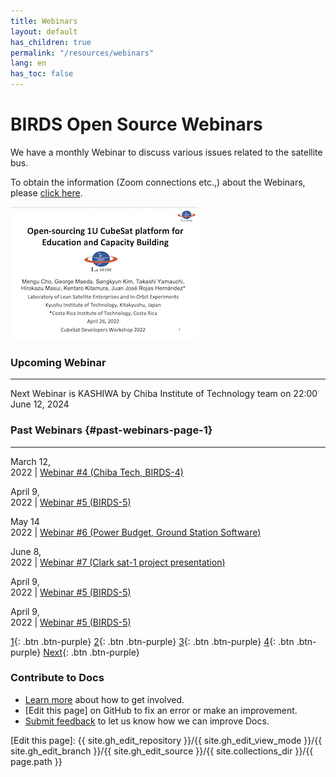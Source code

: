 ```yaml
---
title: Webinars
layout: default
has_children: true
permalink: "/resources/webinars"
lang: en
has_toc: false
---
```


# BIRDS Open Source Webinars

We have a monthly Webinar to discuss various issues related to the satellite bus. 

To obtain the information (Zoom connections etc.,) about the Webinars, please [click here].


[![Open-sourcing 1U CubeSat platform for Education and Capacity Building](/assets/images/cover-open-source-overview.png)](https://birds-project.com/open-source/pdf/2022_04_26_CubeSat_Workshop_BIRDS_BUS_OpenSource_cho.pdf "Open-sourcing 1U CubeSat platform for Education and Capacity Building")


### Upcoming Webinar
---

Next Webinar is KASHIWA by Chiba Institute of Technology team on 22:00 June 12, 2024


### Past Webinars {#past-webinars-page-1} 
---

March 12, <br/> 2022 | [Webinar #4 (Chiba Tech, BIRDS-4)]({{site.url}}/resources/webinars/webinar-04)

April 9, <br/> 2022 | [Webinar #5 (BIRDS-5)]({{site.url}}/resources/webinars/webinar-05)

May 14 <br/> 2022 | [Webinar #6 (Power Budget, Ground Station Software) ]({{site.url}}/resources/webinars/webinar-06)

June 8, <br/> 2022 | [Webinar #7 (Clark sat-1 project presentation)]({{site.url}}/resources/webinars/webinar-07)

April 9, <br/> 2022 | [Webinar #5 (BIRDS-5)]({{site.url}}/resources/webinars/webinar-08)

April 9, <br/> 2022 | [Webinar #5 (BIRDS-5)]({{site.url}}/resources/webinars/webinar-09)


[1]({{site.url}}/resources/webinars#past-webinars-page-1){: .btn .btn-purple}
[2]({{site.url}}/resources/webinars/page/2#past-webinars-page-2){: .btn .btn-purple}
[3]({{site.url}}/resources/webinars/page/3#past-webinars-page-3){: .btn .btn-purple}
[4]({{site.url}}/resources/webinars/page/4#past-webinars-page-4){: .btn .btn-purple}
[Next]({{site.url}}/resources/webinars/page/2#past-webinars-page-2){: .btn .btn-purple}


### Contribute to Docs
- [Learn more] about how to get involved.
- [Edit this page] on GitHub to fix an error or make an improvement.
- [Submit feedback] to let us know how we can improve Docs.


[click here]: https://lean-sat.org/opensource/
[Submit feedback]: https://github.com/BIRDSOpenSource/BIRDSOpenSource.github.io/issues/new?template=Blank+issue
[Learn more]: {{site.url}}/contribute.hmtl
[Edit this page]:  {{ site.gh_edit_repository }}/{{ site.gh_edit_view_mode }}/{{ site.gh_edit_branch }}/{{ site.gh_edit_source }}/{{ site.collections_dir }}/{{ page.path }}